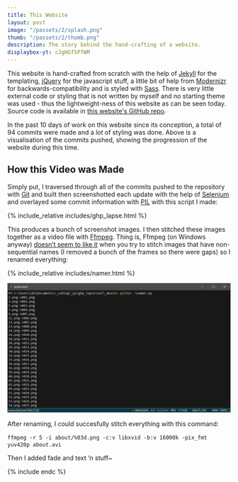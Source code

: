 ```yaml
---
title: This Website
layout: post
image: "/passets/2/splash.png"
thumb: "/passets/2/thumb.png"
description: The story behind the hand-crafting of a website.
displaybox-yt: cJgHSf5PfWM
---
```


This website is hand-crafted from scratch with the help of [Jekyll](https://jekyllrb.com/) for the templating, [jQuery](https://jquery.com/) for the javascript stuff, a little bit of help from [Modernizr](https://modernizr.com/) for backwards-compatibility and is styled with [Sass](https://sass-lang.com/). There is very little external code or styling that is not written by myself and no starting theme was used - thus the lightweight-ness of this website as can be seen today. Source code is available in [this website's GitHub repo]({{site.gh}}/makurell.github.io).

In the past 10 days of work on this website since its conception, a total of 94 commits were made and a _lot_ of styling was done. Above is a visualisation of the commits pushed, showing the progression of the website during this time.

## How this Video was Made
<p>Simply put, I traversed through all of the commits pushed to the repository with <a href="https://git-scm.com/">Git</a> and built then screenshotted each update with the help of <a href="https://www.seleniumhq.org/">Selenium</a> and overlayed some commit information with <a href="https://python-pillow.org/">PIL</a> with this script I made:</p>

{% include_relative includes/ghp_lapse.html %}

<p>This produces a bunch of screenshot images. I then stitched these images together as a video file with <a href="https://www.ffmpeg.org/">Ffmpeg</a>. Thing is, Ffmpeg (on Windows anyway) <a href="https://stackoverflow.com/a/31513542">doesn’t seem to like it</a> when you try to stitch images that have non-sequential names (I removed a bunch of the frames so there were gaps) so I renamed everything:</p>

{% include_relative includes/namer.html %}

<p><img src="/passets/2/namer-shell.png" alt="Renaming"></p>

<p>After renaming, I could succesfully stitch everything with this command:</p>
<div class="highlighter-rouge"><div class="highlight"><pre class="highlight"><code>ffmpeg -r 5 -i about/%03d.png -c:v libxvid -b:v 16000k -pix_fmt yuv420p about.avi</code></pre></div></div>

<p>Then I added fade and text ‘n stuff~</p>
{% include endc %}